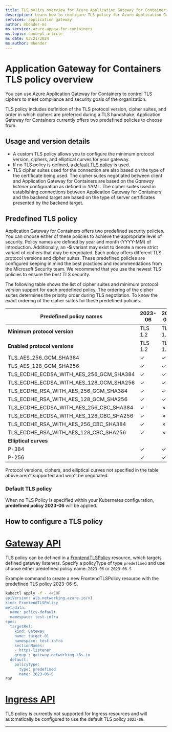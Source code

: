 ```yaml
---
title: TLS policy overview for Azure Application Gateway for Containers
description: Learn how to configure TLS policy for Azure Application Gateway for Containers.
services: application gateway
author: mbender-ms
ms.service: azure-appgw-for-containers
ms.topic: concept-article
ms.date: 03/21/2024
ms.author: mbender
---
```


# Application Gateway for Containers TLS policy overview

You can use Azure Application Gateway for Containers to control TLS ciphers to meet compliance and security goals of the organization.

TLS policy includes definition of the TLS protocol version, cipher suites, and order in which ciphers are preferred during a TLS handshake. Application Gateway for Containers currently offers two predefined policies to choose from.

## Usage and version details

- A custom TLS policy allows you to configure the minimum protocol version, ciphers, and elliptical curves for your gateway.
- If no TLS policy is defined, a [default TLS policy](tls-policy.md#default-tls-policy) is used.
- TLS cipher suites used for the connection are also based on the type of the certificate being used. The cipher suites negotiated between client and Application Gateway for Containers are based on the _Gateway listener_ configuration as defined in YAML. The cipher suites used in establishing connections between Application Gateway for Containers and the backend target are based on the type of server certificates presented by the backend target.

## Predefined TLS policy

Application Gateway for Containers offers two predefined security policies. You can choose either of these policies to achieve the appropriate level of security. Policy names are defined by year and month (YYYY-MM) of introduction.  Additionally, an **-S** variant may exist to denote a more strict variant of ciphers that may be negotiated. Each policy offers different TLS protocol versions and cipher suites. These predefined policies are configured keeping in mind the best practices and recommendations from the Microsoft Security team. We recommend that you use the newest TLS policies to ensure the best TLS security.

The following table shows the list of cipher suites and minimum protocol version support for each predefined policy. The ordering of the cipher suites determines the priority order during TLS negotiation. To know the exact ordering of the cipher suites for these predefined policies.

| Predefined policy names | 2023-06  | 2023-06-S |
| ---------- | ---------- | ---------- |
| **Minimum protocol version** | TLS 1.2 | TLS 1.2 |
| **Enabled protocol versions** | TLS 1.2 | TLS 1.2 |
| TLS_AES_256_GCM_SHA384 | &check; | &check; |
| TLS_AES_128_GCM_SHA256 | &check; | &check; |
| TLS_ECDHE_ECDSA_WITH_AES_256_GCM_SHA384	| &check;	| &check; |
| TLS_ECDHE_ECDSA_WITH_AES_128_GCM_SHA256	| &check;	| &check; |
| TLS_ECDHE_RSA_WITH_AES_256_GCM_SHA384	| &check;	| &check; |
| TLS_ECDHE_RSA_WITH_AES_128_GCM_SHA256	| &check;	| &check; |
| TLS_ECDHE_ECDSA_WITH_AES_256_CBC_SHA384	| &check;	| &cross; |
| TLS_ECDHE_ECDSA_WITH_AES_128_CBC_SHA256	| &check;	| &cross; |
| TLS_ECDHE_RSA_WITH_AES_256_CBC_SHA384	| &check;	| &cross; |
| TLS_ECDHE_RSA_WITH_AES_128_CBC_SHA256 | &check; | &cross; |
| **Elliptical curves** | | |
| P-384 | &check; | &check; |
| P-256 | &check; | &check; |

Protocol versions, ciphers, and elliptical curves not specified in the table above aren't supported and won't be negotiated.

### Default TLS policy

When no TLS Policy is specified within your Kubernetes configuration, **predefined policy 2023-06** will be applied.

## How to configure a TLS policy

# [Gateway API](#tab/tls-policy-gateway-api)

TLS policy can be defined in a [FrontendTLSPolicy](api-specification-kubernetes.md#alb.networking.azure.io/v1.FrontendTLSPolicy) resource, which targets defined gateway listeners.  Specify a policyType of type `predefined` and use choose either predefined policy name: `2023-06` or `2023-06-S`

Example command to create a new FrontendTLSPolicy resource with the predefined TLS policy 2023-06-S.

```bash
kubectl apply -f - <<EOF
apiVersion: alb.networking.azure.io/v1
kind: FrontendTLSPolicy
metadata:
  name: policy-default
  namespace: test-infra
spec:
  targetRef:
    kind: Gateway
    name: target-01
    namespace: test-infra
    sectionNames:
    - https-listener
    group : gateway.networking.k8s.io
  default:
    policyType:
      type: predefined
      name: 2023-06-S
EOF
```

# [Ingress API](#tab/tls-policy-ingress-api)

TLS policy is currently not supported for Ingress resources and will automatically be configured to use the default TLS policy `2023-06`.

---
